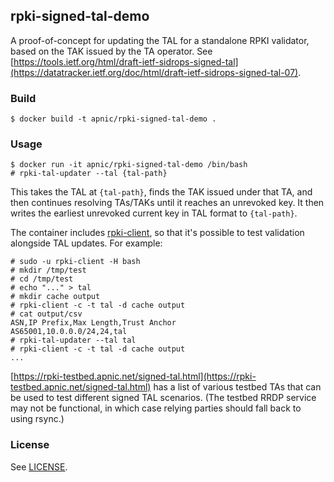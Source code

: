 ## rpki-signed-tal-demo

A proof-of-concept for updating the TAL for a standalone RPKI
validator, based on the TAK issued by the TA operator.  See
[https://tools.ietf.org/html/draft-ietf-sidrops-signed-tal](https://datatracker.ietf.org/doc/html/draft-ietf-sidrops-signed-tal-07).

### Build

    $ docker build -t apnic/rpki-signed-tal-demo .

### Usage

    $ docker run -it apnic/rpki-signed-tal-demo /bin/bash
    # rpki-tal-updater --tal {tal-path}

This takes the TAL at `{tal-path}`, finds the TAK issued under that
TA, and then continues resolving TAs/TAKs until it reaches an
unrevoked key.  It then writes the earliest unrevoked current key in
TAL format to `{tal-path}`.

The container includes
[rpki-client](https://ftp.openbsd.org/pub/OpenBSD/rpki-client/), so
that it's possible to test validation alongside TAL updates.  For
example:

    # sudo -u rpki-client -H bash
    # mkdir /tmp/test
    # cd /tmp/test
    # echo "..." > tal
    # mkdir cache output
    # rpki-client -c -t tal -d cache output
    # cat output/csv
    ASN,IP Prefix,Max Length,Trust Anchor
    AS65001,10.0.0.0/24,24,tal 
    # rpki-tal-updater --tal tal
    # rpki-client -c -t tal -d cache output
    ...

[https://rpki-testbed.apnic.net/signed-tal.html](https://rpki-testbed.apnic.net/signed-tal.html)
has a list of various testbed TAs that can be used to test different
signed TAL scenarios.  (The testbed RRDP service may not be
functional, in which case relying parties should fall back to using
rsync.)

### License

See [LICENSE](./LICENSE).
